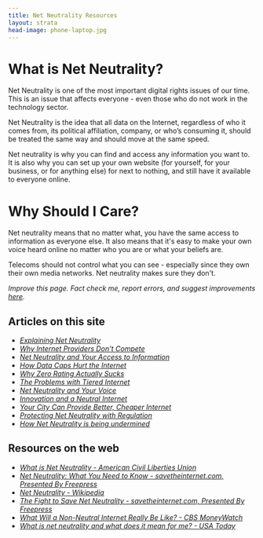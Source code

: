 ```yaml
---
title: Net Neutrality Resources
layout: strata
head-image: phone-laptop.jpg
---
```


# What is Net Neutrality?
Net Neutrality is one of the most important digital rights issues of our time. This is an issue that affects everyone - even those who do not work in the technology sector.

Net Neutrality is the idea that all data on the Internet, regardless of who it comes from, its political affiliation, company, or who’s consuming it, should be treated the same way and should move at the same speed.

Net neutrality is why you can find and access any information you want to. It is also why you can set up your own website (for yourself, for your business, or for anything else) for next to nothing, and still have it available to everyone online.

# Why Should I Care?
Net neutrality means that no matter what, you have the same access to information as everyone else. It also means that it's easy to make your own voice heard online no matter who you are or what your beliefs are.

Telecoms should not control what you can see - especially since they own their own media networks. Net neutrality makes sure they don't.

_Improve this page. Fact check me, report errors, and suggest improvements [here]({{site.url}}/factcheck)._

## Articles on this site

* _[Explaining Net Neutrality]({{site.url}}/blog/read/2016.12.05.htm/)_
* _[Why Internet Providers Don't Compete]({{site.url}}/blog/read/2016.12.23.htm/)_
* _[Net Neutrality and Your Access to Information]({{site.url}}/blog/read/2017.01.04.htm/)_
* _[ How Data Caps Hurt the Internet]({{site.url}}/blog/read/2017.01.10.htm/)_
* _[Why Zero Rating Actually Sucks]({{site.url}}/blog/read/2017.01.16.htm/)_
* _[The Problems with Tiered Internet]({{site.url}}/blog/read/2017.01.25.htm/)_
* _[Net Neutrality and Your Voice]({{site.url}}/blog/read/2017.02.02.htm/)_
* _[Innovation and a Neutral Internet]({{site.url}}/blog/read/2017.02.08.htm/)_
* _[Your City Can Provide Better, Cheaper Internet]({{site.url}}/blog/read/2017.02.23.htm/)_
* _[Protecting Net Neutrality with Regulation]({{site.url}}/blog/read/2017.03.01.htm/)_
* _[How Net Neutrality is being undermined]({{site.url}}/blog/read/2017.03.16.htm/)_

## Resources on the web
- _[What is Net Neutrality - American Civil Liberties Union](https://www.aclu.org/feature/what-net-neutrality)_
- _[Net Neutrality: What You Need to Know - savetheinternet.com, Presented By Freepress](http://www.savetheinternet.com/net-neutrality-what-you-need-know-now)_
- _[Net Neutrality - Wikipedia](https://en.wikipedia.org/wiki/Net_neutrality)_
- _[The Fight to Save Net Neutrality - savetheinternet.com, Presented By Freepress](http://www.savetheinternet.com/net-neutrality-resources)_
- _[What Will a Non-Neutral Internet Really Be Like? - CBS MoneyWatch](http://www.cbsnews.com/news/what-will-a-non-neutral-net-really-be-like/)_
- _[What is net neutrality and what does it mean for me? - USA Today](http://www.usatoday.com/story/tech/2015/02/24/net-neutrality-what-is-it-guide/23237737/)_
